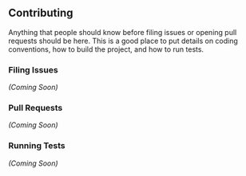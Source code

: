 Contributing
------------

Anything that people should know before filing issues or opening pull requests should be here. This is a good place to put details on coding conventions, how to build the project, and how to run tests.

### Filing Issues

_(Coming Soon)_

### Pull Requests

_(Coming Soon)_

### Running Tests

_(Coming Soon)_
